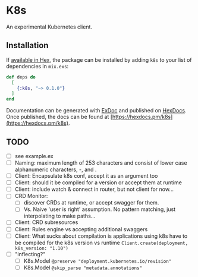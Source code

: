 # K8s

An experimental Kubernetes client. 

## Installation

If [available in Hex](https://hex.pm/docs/publish), the package can be installed
by adding `k8s` to your list of dependencies in `mix.exs`:

```elixir
def deps do
  [
    {:k8s, "~> 0.1.0"}
  ]
end
```

Documentation can be generated with [ExDoc](https://github.com/elixir-lang/ex_doc)
and published on [HexDocs](https://hexdocs.pm). Once published, the docs can
be found at [https://hexdocs.pm/k8s](https://hexdocs.pm/k8s).


## TODO

* [ ] see example.ex
* [ ] Naming: maximum length of 253 characters and consist of lower case alphanumeric characters, -, and .
* [ ] Client: Encapsulate k8s conf, accept it as an argument too
* [ ] Client: should it be compiled for a version or accept them at runtime
* [ ] Client: include watch & connect in router, but not client for now...
* [ ] CRD Monitor:
  * [ ] discover CRDs at runtime, or accept swagger for them.
  * [ ] Vs. Naive 'user is right' assumption. No pattern matching, just interpolating to make paths...
* [ ] Client: CRD subresources
* [ ] Client: Rules engine vs accepting additional swaggers
* [ ] Client: What sucks about compilation is applications using k8s have to be compiled for the k8s version vs runtime `Client.create(deployment, k8s_version: "1.10")`
* [ ] "inflecting?"
  * [ ] K8s.Model `@preserve "deployment.kubernetes.io/revision"`
  * [ ] K8s.Model `@skip_parse "metadata.annotations"`
